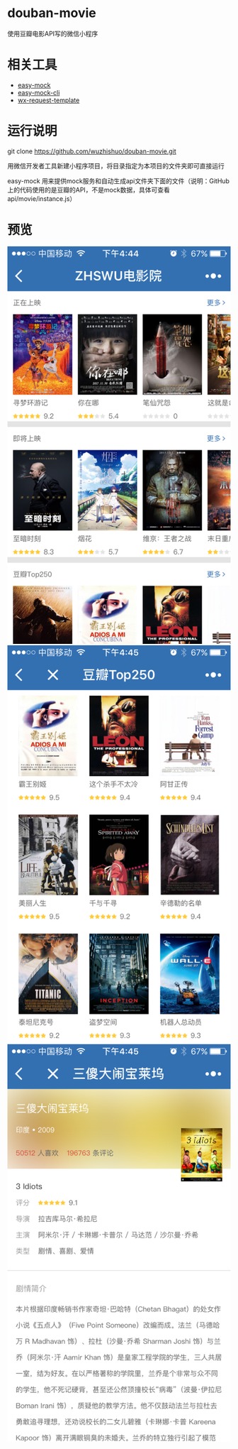 # douban-movie
使用豆瓣电影API写的微信小程序
# 相关工具
* [easy-mock](https://www.easy-mock.com/) 
* [easy-mock-cli](https://github.com/easy-mock/easy-mock-cli)
* [wx-request-template](https://github.com/wuzhishuo/wx-request-template)
# 运行说明
git clone https://github.com/wuzhishuo/douban-movie.git

用微信开发者工具新建小程序项目，将目录指定为本项目的文件夹即可直接运行

easy-mock 用来提供mock服务和自动生成api文件夹下面的文件（说明：GitHub上的代码使用的是豆瓣的API，不是mock数据，具体可查看api/movie/instance.js）
# 预览
![image](https://github.com/wuzhishuo/douban-movie/blob/master/screenshots/1.PNG)
![image](https://github.com/wuzhishuo/douban-movie/blob/master/screenshots/2.PNG)
![image](https://github.com/wuzhishuo/douban-movie/blob/master/screenshots/3.PNG)
